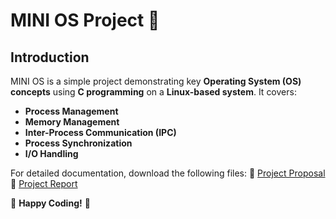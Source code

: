 # MINI OS Project 🚀

## Introduction
MINI OS is a simple project demonstrating key **Operating System (OS) concepts** using **C programming** on a **Linux-based system**. It covers:
- **Process Management**
- **Memory Management**
- **Inter-Process Communication (IPC)**
- **Process Synchronization**
- **I/O Handling**

For detailed documentation, download the following files:
📜 [Project Proposal](https://github.com/Zainab88804/MINI-OS-Project/raw/refs/heads/main/MINI%20OS%20PROPOSAL.docx)  
📜 [Project Report](your-link-here)  

🚀 **Happy Coding!** 🎯

